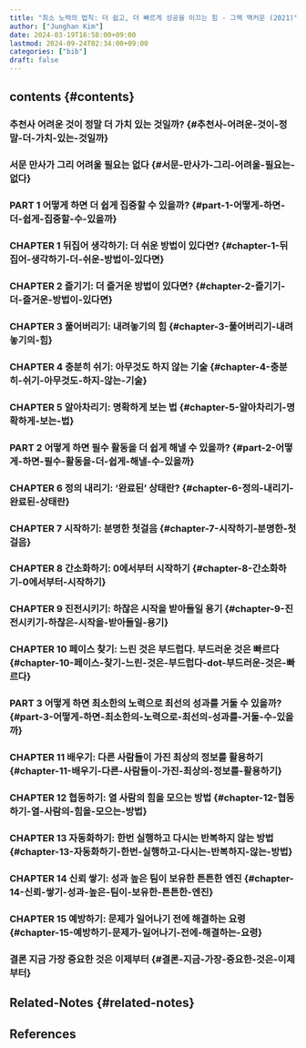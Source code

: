 ```yaml
---
title: "최소 노력의 법칙: 더 쉽고, 더 빠르게 성공을 이끄는 힘 - 그렉 맥커운 (2021)"
author: ["Junghan Kim"]
date: 2024-03-19T16:58:00+09:00
lastmod: 2024-09-24T02:34:00+09:00
categories: ["bib"]
draft: false
---
```


## contents {#contents}


### 추천사 어려운 것이 정말 더 가치 있는 것일까? {#추천사-어려운-것이-정말-더-가치-있는-것일까}


### 서문 만사가 그리 어려울 필요는 없다 {#서문-만사가-그리-어려울-필요는-없다}


### PART 1 어떻게 하면 더 쉽게 집중할 수 있을까? {#part-1-어떻게-하면-더-쉽게-집중할-수-있을까}


### CHAPTER 1 뒤집어 생각하기: 더 쉬운 방법이 있다면? {#chapter-1-뒤집어-생각하기-더-쉬운-방법이-있다면}


### CHAPTER 2 즐기기: 더 즐거운 방법이 있다면? {#chapter-2-즐기기-더-즐거운-방법이-있다면}


### CHAPTER 3 풀어버리기: 내려놓기의 힘 {#chapter-3-풀어버리기-내려놓기의-힘}


### CHAPTER 4 충분히 쉬기: 아무것도 하지 않는 기술 {#chapter-4-충분히-쉬기-아무것도-하지-않는-기술}


### CHAPTER 5 알아차리기: 명확하게 보는 법 {#chapter-5-알아차리기-명확하게-보는-법}


### PART 2 어떻게 하면 필수 활동을 더 쉽게 해낼 수 있을까? {#part-2-어떻게-하면-필수-활동을-더-쉽게-해낼-수-있을까}


### CHAPTER 6 정의 내리기: ‘완료된’ 상태란? {#chapter-6-정의-내리기-완료된-상태란}


### CHAPTER 7 시작하기: 분명한 첫걸음 {#chapter-7-시작하기-분명한-첫걸음}


### CHAPTER 8 간소화하기: 0에서부터 시작하기 {#chapter-8-간소화하기-0에서부터-시작하기}


### CHAPTER 9 진전시키기: 하찮은 시작을 받아들일 용기 {#chapter-9-진전시키기-하찮은-시작을-받아들일-용기}


### CHAPTER 10 페이스 찾기: 느린 것은 부드럽다. 부드러운 것은 빠르다 {#chapter-10-페이스-찾기-느린-것은-부드럽다-dot-부드러운-것은-빠르다}


### PART 3 어떻게 하면 최소한의 노력으로 최선의 성과를 거둘 수 있을까? {#part-3-어떻게-하면-최소한의-노력으로-최선의-성과를-거둘-수-있을까}


### CHAPTER 11 배우기: 다른 사람들이 가진 최상의 정보를 활용하기 {#chapter-11-배우기-다른-사람들이-가진-최상의-정보를-활용하기}


### CHAPTER 12 협동하기: 열 사람의 힘을 모으는 방법 {#chapter-12-협동하기-열-사람의-힘을-모으는-방법}


### CHAPTER 13 자동화하기: 한번 실행하고 다시는 반복하지 않는 방법 {#chapter-13-자동화하기-한번-실행하고-다시는-반복하지-않는-방법}


### CHAPTER 14 신뢰 쌓기: 성과 높은 팀이 보유한 튼튼한 엔진 {#chapter-14-신뢰-쌓기-성과-높은-팀이-보유한-튼튼한-엔진}


### CHAPTER 15 예방하기: 문제가 일어나기 전에 해결하는 요령 {#chapter-15-예방하기-문제가-일어나기-전에-해결하는-요령}


### 결론 지금 가장 중요한 것은 이제부터 {#결론-지금-가장-중요한-것은-이제부터}


## Related-Notes {#related-notes}

## References

<style>.csl-entry{text-indent: -1.5em; margin-left: 1.5em;}</style><div class="csl-bib-body">
</div>
